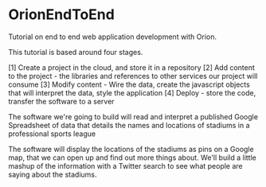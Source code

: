 OrionEndToEnd
=============

Tutorial on end to end web application development with Orion.

This tutorial is based around four stages.

[1] Create a project in the cloud, and store it in a repository
[2] Add content to the project - the libraries and references to other services our project will consume
[3] Modify content - Wire the data, create the javascript objects that will interpret the data, style the application
[4] Deploy - store the code, transfer the software to a server

The software we're going to build will read and interpret a published Google Spreadsheet of data that details the names and locations of stadiums in a professional sports league

The software will display the locations of the stadiums as pins on a Google map, that we can open up and find out more things about. We'll build a little mashup of the information with a Twitter search to see what people are saying about the stadiums.



